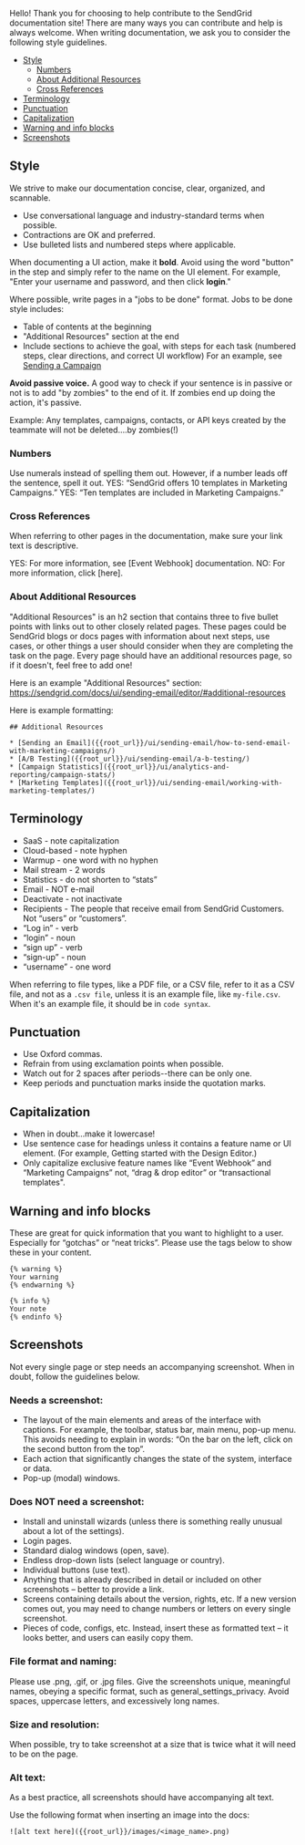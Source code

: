 Hello! Thank you for choosing to help contribute to the SendGrid documentation site! There are many ways you can contribute and help is always welcome.  When writing documentation, we ask you to consider the following style guidelines.

* [Style](#style)
    * [Numbers](#numbers)
    * [About Additional Resources](#about-additional-resources)
    * [Cross References](#cross-references)
* [Terminology](#terminology)
* [Punctuation](#punctuation)
* [Capitalization](#capitalization)
* [Warning and info blocks](#warning-and-info-blocks)
* [Screenshots](#screenshots)


<a name="style"></a>
## Style

We strive to make our documentation concise, clear, organized, and scannable.

* Use conversational language and industry-standard terms when possible.
* Contractions are OK and preferred.
* Use bulleted lists and numbered steps where applicable.

When documenting a UI action, make it **bold**. Avoid using the word "button" in the step and simply refer to the name on the UI element.
    For example, "Enter your username and password, and then click **login**."

Where possible, write pages in a "jobs to be done" format. Jobs to be done style includes:

* Table of contents at the beginning
* "Additional Resources" section at the end
* Include sections to achieve the goal, with steps for each task (numbered steps, clear directions, and correct UI workflow)
	For an example, see [Sending a Campaign]({{root_url}}/ui/sending-email/how-to-send-email-with-marketing-campaigns/)

**Avoid passive voice.** A good way to check if your sentence is in passive or not is to add "by zombies" to the end of it. If zombies end up doing the action, it's passive.

Example: Any templates, campaigns, contacts, or API keys created by the teammate will not be deleted....by zombies(!)

<a name="numbers"></a>
### Numbers

Use numerals instead of spelling them out. However, if a number leads off the sentence, spell it out.
YES: “SendGrid offers 10 templates in Marketing Campaigns.”
YES: “Ten templates are included in Marketing Campaigns.”

<a name="cross references"></a>
### Cross References

When referring to other pages in the documentation, make sure your link text is descriptive.

YES: For more information, see [Event Webhook] documentation.
NO: For more information, click [here].

<a name="about-additional-resources"></a>
### About Additional Resources

"Additional Resources" is an h2 section that contains three to five bullet points with links out to other closely related pages. These pages could be SendGrid blogs or docs pages with information about next steps, use cases, or other things a user should consider when they are completing the task on the page. Every page should have an additional resources page, so if it doesn't, feel free to add one!

Here is an example "Additional Resources" section: https://sendgrid.com/docs/ui/sending-email/editor/#additional-resources

Here is example formatting:

```
## Additional Resources

* [Sending an Email]({{root_url}}/ui/sending-email/how-to-send-email-with-marketing-campaigns/)
* [A/B Testing]({{root_url}}/ui/sending-email/a-b-testing/)
* [Campaign Statistics]({{root_url}}/ui/analytics-and-reporting/campaign-stats/)
* [Marketing Templates]({{root_url}}/ui/sending-email/working-with-marketing-templates/)
```

<a name="terminology"></a>
## Terminology

* SaaS - note capitalization
* Cloud-based - note hyphen
* Warmup - one word with no hyphen
* Mail stream - 2 words
* Statistics - do not shorten to “stats”
* Email - NOT e-mail
* Deactivate - not inactivate
* Recipients - The people that receive email from SendGrid Customers. Not “users” or “customers”.
* “Log in” - verb
* “login” - noun
* “sign up” - verb
* “sign-up” - noun
* “username” - one word

When referring to file types, like a PDF file, or a CSV file, refer to it as a CSV file, and not as a `.csv file`, unless it is an example file, like `my-file.csv`. When it's an example file, it should be in `code syntax`.

<a name="punctuation"></a>
## Punctuation

* Use Oxford commas.
* Refrain from using exclamation points when possible.
* Watch out for 2 spaces after periods--there can be only one.
* Keep periods and punctuation marks inside the quotation marks.

<a name="capitalization"></a>
## Capitalization

* When in doubt...make it lowercase!
* Use sentence case for headings unless it contains a feature name or UI element. (For example, Getting started with the Design Editor.)
* Only capitalize exclusive feature names like “Event Webhook” and “Marketing Campaigns” not, “drag & drop editor” or “transactional templates".

<a name="warning and info blocks"></a>
## Warning and info blocks

These are great for quick information that you want to highlight to a user. Especially for “gotchas” or “neat tricks”. Please use the tags below to show these in your content.

```
{% warning %}
Your warning
{% endwarning %}

{% info %}
Your note
{% endinfo %}

```

<a name="screenshots"></a>
## Screenshots


Not every single page or step needs an accompanying screenshot. When in doubt, follow the guidelines below.

### Needs a screenshot:

* The layout of the main elements and areas of the interface with captions. For example, the toolbar, status bar, main menu, pop-up menu. This avoids needing to explain in words: “On the bar on the left, click on the second button from the top”.
* Each action that significantly changes the state of the system, interface or data.
* Pop-up (modal) windows.

### Does NOT need a screenshot:

* Install and uninstall wizards (unless there is something really unusual about a lot of the settings).
* Login pages.
* Standard dialog windows (open, save).
* Endless drop-down lists (select language or country).
* Individual buttons (use text).
* Anything that is already described in detail or included on other screenshots – better to provide a link.
* Screens containing details about the version, rights, etc. If a new version comes out, you may need to change numbers or letters on every single screenshot.
* Pieces of code, configs, etc. Instead, insert these as formatted text – it looks better, and users can easily copy them.

### File format and naming:

Please use .png, .gif, or .jpg files. Give the screenshots unique, meaningful names, obeying a specific format, such as general_settings_privacy. Avoid spaces, uppercase letters, and excessively long names.

### Size and resolution:

When possible, try to take screenshot at a size that is twice what it will need to be on the page.

### Alt text:

As a best practice, all screenshots should have accompanying alt text.

Use the following format when inserting an image into the docs:

`![alt text here]({{root_url}}/images/<image_name>.png)`

